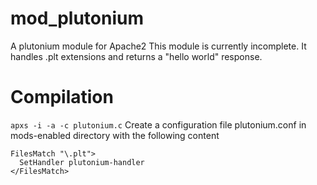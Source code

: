 # mod_plutonium
A plutonium module for Apache2
This module is currently incomplete. It handles .plt extensions and returns a "hello world" response. 
# Compilation
  ```apxs -i -a -c plutonium.c```
  Create a configuration file plutonium.conf in mods-enabled directory with the following content
  
  ```
FilesMatch "\.plt">
    SetHandler plutonium-handler
</FilesMatch>
```

